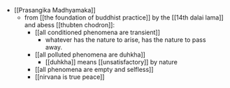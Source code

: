 - [[Prasangika Madhyamaka]]
  - from [[the foundation of buddhist practice]] by the [[14th dalai lama]] and abess [[thubten chodron]]:
    - [[all conditioned phenomena are transient]]
      - whatever has the nature to arise, has the nature to pass away.
    - [[all polluted phenomena are duhkha]]
      - [[duhkha]] means [[unsatisfactory]] by nature
    - [[all phenomena are empty and selfless]]
    - [[nirvana is true peace]]

